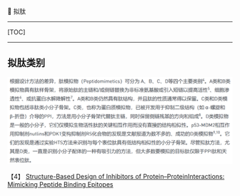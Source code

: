👏 拟肽

---
[TOC]

---
## 拟肽类别
![](拟肽/拟肽_2023-04-11-14-15-32.png)

【4】 [Structure-Based Design of Inhibitors of Protein–ProteinInteractions: Mimicking Peptide Binding Epitopes](拟肽/Angew%20Chem%20Int%20Ed%20-%202015%20-%20Pelay%E2%80%90Gimeno%20-%20Structure%E2%80%90Based%20Design%20of%20Inhibitors%20of%20Protein%20Protein%20Interactions%20%20Mimicking.pdf)